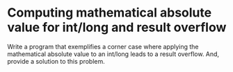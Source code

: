 # Computing mathematical absolute value for int/long and result overflow

Write a program that exemplifies a corner case where applying the mathematical absolute value to an int/long leads to a
result overflow. And, provide a solution to this problem.
